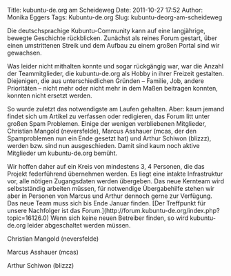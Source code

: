 Title: kubuntu-de.org am Scheideweg
Date: 2011-10-27 17:52
Author: Monika Eggers
Tags: Kubuntu-de.org
Slug: kubuntu-deorg-am-scheideweg

Die deutschsprachige Kubuntu-Community kann auf eine langjährige,
bewegte Geschichte rückblicken. Zunächst als reines Forum gestart, über
einen umstrittenen Streik und dem Aufbau zu einem großen Portal sind wir
gewachsen.

</p>
Was leider nicht mithalten konnte und sogar rückgängig war, war die
Anzahl der Teammitglieder, die kubuntu-de.org als Hobby in ihrer
Freizeit gestalten. Diejenigen, die aus unterschiedlichen Gründen –
Familie, Job, andere Prioritäten – nicht mehr oder nicht mehr in dem
Maßen beitragen konnten, konnten nicht ersetzt werden.

</p>
So wurde zuletzt das notwendigste am Laufen gehalten. Aber: kaum jemand
findet sich um Artikel zu verfassen oder redigieren, das Forum litt
unter großen Spam Problemen. Einige der wenigen verbliebenen Mitglieder,
Christian Mangold (neversfelde), Marcus Asshauer (mcas, der den
Spamproblemen nun ein Ende gesetzt hat) und Arthur Schiwon (blizzz),
werden bzw. sind nun ausgeschieden. Damit sind kaum noch aktive
Mitglieder um kubuntu-de.org bemüht.

</p>
Wir hoffen daher auf ein Kreis von mindestens 3, 4 Personen, die das
Projekt federführend übernehmen werden. Es liegt eine intakte
Infrastruktur vor, alle nötigen Zugangsdaten werden übergeben. Das neue
Kernteam wird selbstständig arbeiten müssen, für notwendige
Übergabehilfe stehen wir aber in Personen von Marcus und Arthur dennoch
gerne zur Verfügung. Das neue Team muss sich bis Ende Januar finden.
[Der Treffpunkt für unsere Nachfolger ist das
Forum.](http://forum.kubuntu-de.org/index.php?topic=16126.0) Wenn sich
keine neuen Betreiber finden, so wird kubuntu-de.org leider abgeschaltet
werden müssen.

</p>
Christian Mangold (neversfelde)  

Marcus Asshauer (mcas)  

Arthur Schiwon (blizzz)

</p>

